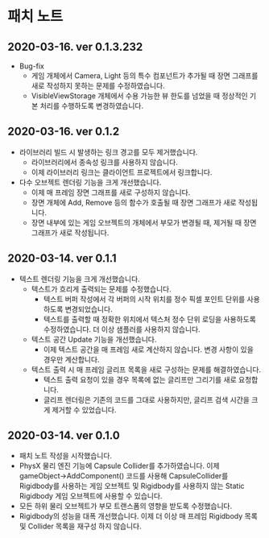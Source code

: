# 패치 노트
## 2020-03-16. ver 0.1.3.232
* Bug-fix
  * 게임 개체에서 Camera, Light 등의 특수 컴포넌트가 추가될 때 장면 그래프를 새로 작성하지 못하는 문제를 수정하였습니다.
  * VisibleViewStorage 개체에서 수용 가능한 뷰 한도를 넘었을 때 정상적인 기본 처리를 수행하도록 변경하였습니다.
## 2020-03-16. ver 0.1.2
* 라이브러리 빌드 시 발생하는 링크 경고를 모두 제거했습니다.
  * 라이브러리에서 종속성 링크를 사용하지 않습니다.
  * 이제 라이브러리 링크는 클라이언트 프로젝트에서 링크합니다.
* 다수 오브젝트 렌더링 기능을 크게 개선했습니다.
  * 이제 매 프레임 장면 그래프를 새로 구성하지 않습니다.
  * 장면 개체에 Add, Remove 등의 함수가 호출될 때 장면 그래프가 새로 작성됩니다.
  * 장면 내부에 있는 게임 오브젝트의 개체에서 부모가 변경될 때, 제거될 때 장면 그래프가 새로 작성됩니다.
## 2020-03-14. ver 0.1.1
* 텍스트 렌더링 기능을 크게 개선했습니다.
  * 텍스트가 흐리게 출력되는 문제를 수정했습니다.
    * 텍스트 버퍼 작성에서 각 버퍼의 시작 위치를 정수 픽셀 포인트 단위를 사용하도록 변경되었습니다.
    * 텍스트를 출력할 때 정확한 위치에서 텍스처 정수 단위 로딩을 사용하도록 수정하였습니다. 더 이상 샘플러를 사용하지 않습니다.
  * 텍스트 공간 Update 기능을 개선했습니다.
    * 이제 텍스트 공간을 매 프레임 새로 계산하지 않습니다. 변경 사항이 있을 경우만 계산합니다.
  * 텍스트 출력 시 매 프레임 글리프 목록을 새로 구성하는 문제를 해결하였습니다.
    * 텍스트 출력 요청이 있을 경우 목록에 없는 글리프만 그리기를 새로 요청합니다.
    * 글리프 렌더링은 기존의 코드를 그대로 사용하지만, 글리프 검색 시간을 크게 제거할 수 있었습니다.
## 2020-03-14. ver 0.1.0
- 패치 노트 작성을 시작했습니다.
- PhysX 물리 엔진 기능에 Capsule Collider를 추가하였습니다. 이제 gameObject->AddComponent<CapsuleCollider>() 코드를 사용해 CapsuleCollider를 Rigidbody를 사용하는 게임 오브젝트 및 Rigidbody를 사용하지 않는 Static Rigidbody 게임 오브젝트에 사용할 수 있습니다.
- 모든 하위 물리 오브젝트가 부모 트랜스폼의 영향을 받도록 수정했습니다.
- Rigidbody의 성능을 대폭 개선했습니다. 이제 더 이상 매 프레임 Rigidbody 목록 및 Collider 목록을 재구성 하지 않습니다.
